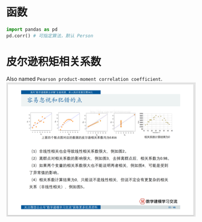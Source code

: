 # 函数

```python
import pandas as pd
pd.corr() # 可指定算法，默认 Person
```

# 皮尔逊积矩相关系数

Also named `Pearson product-moment correlation coefficient`.  
![key points](./Person-Correlation-keyPoints.png)

